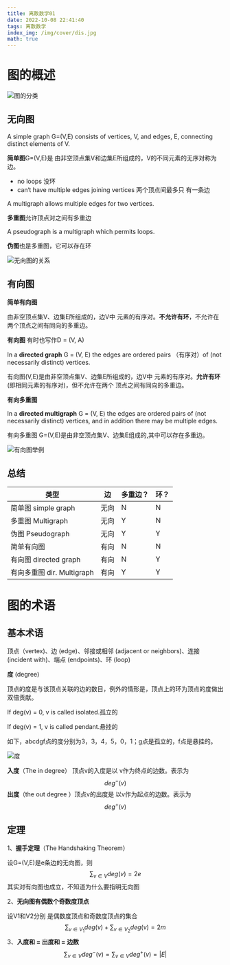 ```yaml
---
title: 离散数学01
date: 2022-10-08 22:41:40
tags: 离散数学
index_img: /img/cover/dis.jpg
math: true
---
```


# 图的概述

![图的分类](/img/discrete-01/图的分类.png)

## 无向图

A simple graph G=(V,E) consists of vertices, V,  and edges, E, connecting distinct elements of V.

**简单图**G=(V,E)是 由非空顶点集V和边集E所组成的，V的不同元素的无序对称为边。 

- no loops 没环 
- can‘t have multiple edges joining vertices 两个顶点间最多只 有一条边 

A multigraph allows multiple edges for two vertices.

**多重图**允许顶点对之间有多重边

A pseudograph is a multigraph which permits loops.

**伪图**也是多重图，它可以存在环

![无向图的关系](/img/discrete-01/无向图的关系.png)

## 有向图

**简单有向图**

由非空顶点集V、边集E所组成的，边V中 元素的有序对。**不允许有环**，不允许在两个顶点之间有同向的多重边。

**有向图** 有时也写作D = (V, A)

In a **directed graph** G = (V, E) the edges are  ordered pairs （有序对）of (not necessarily distinct)  vertices.

有向图(V,E)是由非空顶点集V、边集E所组成的，边V中 元素的有序对。**允许有环**(即相同元素的有序对)，但不允许在两个 顶点之间有同向的多重边。 

**有向多重图**

In a **directed multigraph** G = (V, E) the edges  are ordered pairs of (not necessarily distinct) vertices,  and in addition there may be multiple edges. 

有向多重图 G=(V,E)是由非空顶点集V、边集E组成的,其中可以存在多重边。

![有向图举例](/img/discrete-01/有向图举例.png)

## 总结

| 类型                       | 边   | 多重边？ | 环？ |
| -------------------------- | ---- | -------- | ---- |
| 简单图 simple graph        | 无向 | N        | N    |
| 多重图 Multigraph          | 无向 | Y        | N    |
| 伪图 Pseudograph           | 无向 | Y        | Y    |
| 简单有向图                 | 有向 | N        | N    |
| 有向图 directed graph      | 有向 | N        | Y    |
| 有向多重图 dir. Multigraph | 有向 | Y        | Y    |

# 图的术语

## 基本术语

顶点（vertex)、边 (edge)、邻接或相邻 (adjacent or neighbors)、连接 (incident with)、端点 (endpoints)、环 (loop)

**度** (degree)

顶点的度是与该顶点关联的边的数目，例外的情形是，顶点上的环为顶点的度做出双倍贡献。

If deg(v) = 0, v is called isolated.孤立的

If deg(v) = 1, v is called pendant.悬挂的

如下，abcdgf点的度分别为3，3，4，5，0，1；g点是孤立的，f点是悬挂的。

![度](/img/discrete-01/度.png)

**入度**（The in degree） 顶点v的入度是以 v作为终点的边数。表示为
$$
deg^-(v)
$$
**出度**（the out degree ）顶点v的出度是 以v作为起点的边数。表示为
$$
deg^+(v)
$$


## 定理

1、**握手定理**（The Handshaking Theorem）

设G=(V,E)是e条边的无向图，则
$$
\sum_{v\in V}deg(v)=2e
$$
其实对有向图也成立，不知道为什么要指明无向图

2、**无向图有偶数个奇数度顶点**

设V1和V2分别 是偶数度顶点和奇数度顶点的集合
$$
\sum_{v\in V_1}deg(v)+\sum_{v\in V_2}deg(v)=2m
$$
3、**入度和 = 出度和 = 边数**
$$
\sum_{v\in V}deg^-(v)=\sum_{v\in V}deg^+(v)=|E|
$$
